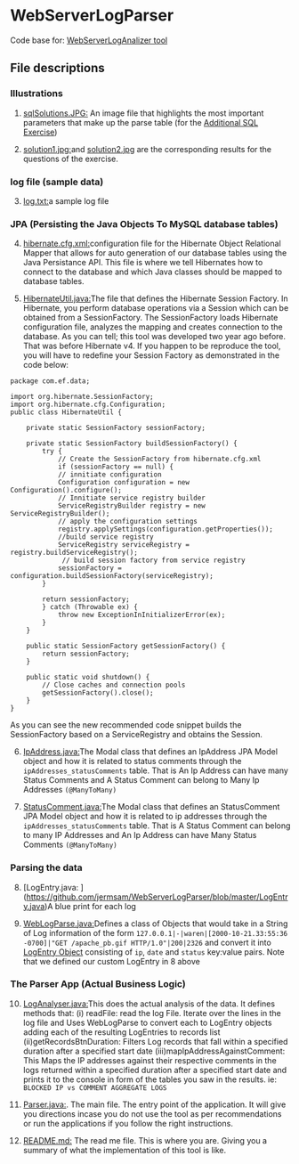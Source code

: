 # WebServerLogParser
Code base for:
[WebServerLogAnalizer tool](https://github.com/jermsam/WebServerLogAnalizer)

## File descriptions
### Illustrations
1. [sqlSolutions.JPG:](https://github.com/jermsam/WebServerLogParser/blob/master/sqlSolutions.JPG) An image file that highlights the most important parameters that make up the parse table (for the [Additional SQL Exercise](https://github.com/jermsam/WebServerLogAnalizer#additional-sql-exercise))

2. [solution1.jpg:](https://github.com/jermsam/WebServerLogParser/blob/master/solution1.JPG)and [solution2.jpg](https://github.com/jermsam/WebServerLogParser/blob/master/solution2.JPG) are the corresponding results for the questions of the exercise.

### log file (sample data)
3. [log.txt:](https://github.com/jermsam/WebServerLogParser/blob/master/log.txt)a sample log file

### JPA (Persisting the Java Objects To MySQL database tables)
4. [hibernate.cfg.xml:](https://github.com/jermsam/WebServerLogParser/blob/master/hibernate.cfg.xml)configuration file for the Hibernate Object Relational Mapper that allows for auto generation of our database tables using the Java Persistance API.
This file is where we tell Hibernates how to connect to the database and which Java classes should be mapped to database tables.

5. [HibernateUtil.java:](https://github.com/jermsam/WebServerLogParser/blob/master/HibernateUtil.java)The file that defines the Hibernate Session Factory. In Hibernate, you perform database operations via a Session which can be obtained from a SessionFactory. The SessionFactory loads Hibernate configuration file, analyzes the mapping and creates connection to the database. 
As you can tell; this tool was developed two year ago before. That was before Hibernate v4. If you happen to be reproduce the tool, you will have to redefine your Session Factory as demonstrated in the code below:

```
package com.ef.data;

import org.hibernate.SessionFactory;
import org.hibernate.cfg.Configuration;
public class HibernateUtil {

	private static SessionFactory sessionFactory; 
  
	private static SessionFactory buildSessionFactory() {
		try {
			// Create the SessionFactory from hibernate.cfg.xml
			if (sessionFactory == null) {
            // innitiate configuration
            Configuration configuration = new Configuration().configure();
            // Innitiate service registry builder
            ServiceRegistryBuilder registry = new ServiceRegistryBuilder();
            // apply the configuration settings
            registry.applySettings(configuration.getProperties());
            //build service registry
            ServiceRegistry serviceRegistry = registry.buildServiceRegistry();
             // build session factory from service registry
            sessionFactory = configuration.buildSessionFactory(serviceRegistry);           
        }
         
        return sessionFactory;
		} catch (Throwable ex) {
			throw new ExceptionInInitializerError(ex);
		}
	}

	public static SessionFactory getSessionFactory() {
		return sessionFactory;
	}

	public static void shutdown() {
		// Close caches and connection pools
		getSessionFactory().close();
	}
}
```

As you can see  the new recommended code snippet builds the SessionFactory based on a ServiceRegistry and obtains the Session.

6. [IpAddress.java:](https://github.com/jermsam/WebServerLogParser/blob/master/IpAddress.java)The Modal class that defines an IpAddress JPA Model object and how it is related to status comments through the `ipAddresses_statusComments` table. That is An Ip Address can have many Status Comments and A Status Comment can belong to Many Ip Addresses `(@ManyToMany)`

7. [StatusComment.java:](https://github.com/jermsam/WebServerLogParser/blob/master/StatusComment.java)The Modal class that defines an StatusComment JPA Model object and how it is related to ip addresses through the `ipAddresses_statusComments` table. That is A Status Comment can belong to many IP Addresses and An Ip Address can have Many Status Comments `(@ManyToMany)`

### Parsing the data

8. [LogEntry.java: ] (https://github.com/jermsam/WebServerLogParser/blob/master/LogEntry.java)A blue print for each log

9. [WebLogParse.java:](https://github.com/jermsam/WebServerLogParser/blob/master/WebLogParse.java)Defines a class of Objects that would take in a String of Log information of the form `127.0.0.1|-|waren|[2000-10-21.33:55:36 -0700]|"GET /apache_pb.gif HTTP/1.0"|200|2326` and convert it into [LogEntry Object](https://docs.oracle.com/cd/E29587_01/PlatformServices.60x/ps_log_gen/src/clsrg_about_the_LogEntry_class.html) consisting of `ip`, `date` and `status` key:value pairs. Note that we defined our custom LogEntry in 8 above

### The Parser App (Actual Business Logic)

10. [LogAnalyser.java:](https://github.com/jermsam/WebServerLogParser/blob/master/LogAnalyser.java)This does the actual analysis of the data. It defines methods that: 
(i) readFile: read the log File. Iterate over the lines in the log file and Uses WebLogParse to convert each to LogEntry objects adding each of the resulting LogEntries to records list
(ii)getRecordsBtnDuration: Filters Log records that fall within a specified duration after a specified start date
(iii)mapIpAddressAgainstComment: This Maps the IP addresses against their respective comments in the logs returned within a specified duration after a specified start date and prints it to the console in form of the tables you saw in the results. ie: `BLOCKED IP vs COMMENT AGGREGATE LOGS`

11. [Parser.java:](https://github.com/jermsam/WebServerLogParser/blob/master/Parser.java). The main file. The entry point of the application. It will give you directions incase you do not use the tool as per recommendations or run the applications if you follow the right instructions.

12. [README.md:](https://github.com/jermsam/WebServerLogParser/blob/master/README.md) The read me file. This is where you are. Giving you a summary of what the implementation of this tool is like.
